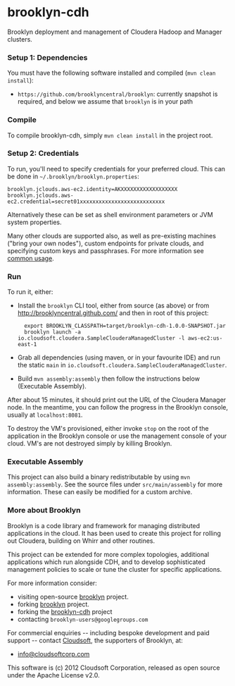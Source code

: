 brooklyn-cdh
============

Brooklyn deployment and management of Cloudera Hadoop and Manager clusters.


### Setup 1:  Dependencies

You must have the following software installed and compiled (`mvn clean install`):

* `https://github.com/brooklyncentral/brooklyn`: currently snapshot is required, and 
  below we assume that `brooklyn` is in your path 

### Compile

To compile brooklyn-cdh, simply `mvn clean install` in the project root.


### Setup 2:  Credentials

To run, you'll need to specify credentials for your preferred cloud.  This can be done 
in `~/.brooklyn/brooklyn.properties`:

    brooklyn.jclouds.aws-ec2.identity=AKXXXXXXXXXXXXXXXXXX
    brooklyn.jclouds.aws-ec2.credential=secret01xxxxxxxxxxxxxxxxxxxxxxxxxxx

Alternatively these can be set as shell environment parameters or JVM system properties.

Many other clouds are supported also, as well as pre-existing machines ("bring your own nodes"),
custom endpoints for private clouds, and specifying custom keys and passphrases. For more information see [common usage](http://brooklyncentral.github.io/use/guide/defining-applications/common-usage.html).

### Run

To run it, either:

* Install the `brooklyn` CLI tool, either from source (as above) or from 
  http://brooklyncentral.github.com/ and then in root of this project:

        export BROOKLYN_CLASSPATH=target/brooklyn-cdh-1.0.0-SNAPSHOT.jar
        brooklyn launch -a io.cloudsoft.cloudera.SampleClouderaManagedCluster -l aws-ec2:us-east-1

* Grab all dependencies (using maven, or in your favourite IDE) and run the 
  static `main` in `io.cloudsoft.cloudera.SampleClouderaManagedCluster`.

* Build `mvn assembly:assembly` then follow the instructions below (Executable Assembly).

After about 15 minutes, it should print out the URL of the Cloudera Manager node.
In the meantime, you can follow the progress in the Brooklyn console, 
usually at `localhost:8081`.  

To destroy the VM's provisioned, either invoke `stop` on the root of the
application in the Brooklyn console or use the management console of your
cloud.  VM's are not destroyed simply by killing Brooklyn.

### Executable Assembly

This project can also build a binary redistributable by using `mvn assembly:assembly`.
See the source files under `src/main/assembly` for more information.  These can 
easily be modified for a custom archive.


### More about Brooklyn

Brooklyn is a code library and framework for managing distributed applications
in the cloud.  It has been used to create this project for rolling out Cloudera,
building on Whirr and other routines.

This project can be extended for more complex topologies, additional applications
which run alongside CDH, and to develop sophisticated management policies to
scale or tune the cluster for specific applications.

For more information consider:

* visiting open-source [brooklyn](http://brooklyncentral.github.com) project.
* forking [brooklyn](http://github.com/brooklyncentral/brooklyn) project.
* forking the [brooklyn-cdh](http://github.com/cloudsoft/brooklyn-cdh) project
* contacting `brooklyn-users@googlegroups.com` 

For commercial enquiries -- including bespoke development and paid support --
contact [Cloudsoft](www.CloudsoftCorp.com), the supporters of Brooklyn, at:

* info@cloudsoftcorp.com

This software is (c) 2012 Cloudsoft Corporation, released as open source under the Apache License v2.0.

